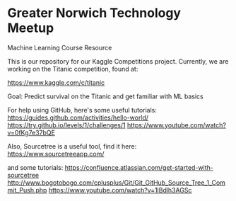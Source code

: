 # Greater Norwich Technology Meetup

Machine Learning Course Resource

This is our repository for our Kaggle Competitions project. Currently, we are working on the Titanic competition, found at:

https://www.kaggle.com/c/titanic

Goal: Predict survival on the Titanic and get familiar with ML basics

For help using GitHub, here's some useful tutorials:
https://guides.github.com/activities/hello-world/
https://try.github.io/levels/1/challenges/1
https://www.youtube.com/watch?v=0fKg7e37bQE

Also, Sourcetree is a useful tool, find it here:
https://www.sourcetreeapp.com/

and some tutorials:
https://confluence.atlassian.com/get-started-with-sourcetree
http://www.bogotobogo.com/cplusplus/Git/Git_GitHub_Source_Tree_1_Commit_Push.php
https://www.youtube.com/watch?v=1lBdlh3AGSc
